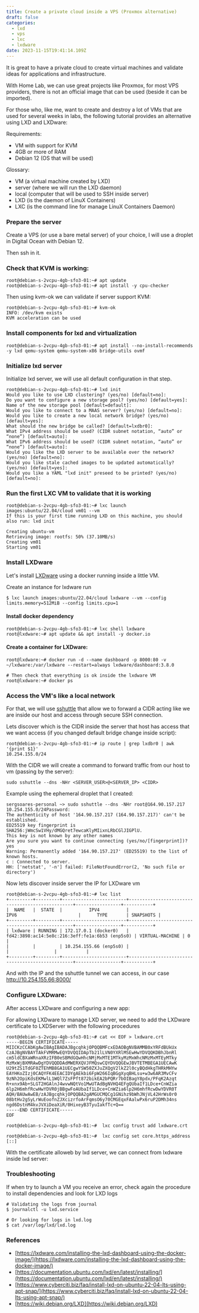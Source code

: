 ```yaml
---
title: Create a private cloud inside a VPS (Proxmox alternative)
draft: false
categories:
  - lxd
  - vps
  - lxc
  - lxdware
date: 2023-11-15T19:41:14.109Z
---
```

It is great to have a private cloud to create virtual machines and validate ideas for applications and infrastructure.

With Home Lab, we can use great projects like Proxmox, for most VPS providers, there is not an official image that can be used (beside it can be imported).

For those who, like me, want to create and destroy a lot of VMs that are used for several weeks in labs, the following tutorial provides an alternative using LXD and LXDware:

Requirements:
- VM with support for KVM
- 4GB or more of RAM 
- Debian 12 (OS that will be used)

Glossary:

- VM (a virtual machine created by LXD)
- server (where we will run the LXD daemon)
- local (computer that will be used to SSH inside server)
- LXD (is the daemon of LinuX Containers)
- LXC (is the command line for manage LinuX Containers Daemon)


### Prepare the server

Create a VPS (or use a bare metal server) of your choice, I will use a droplet in Digital Ocean with Debian 12.

Then ssh in it.

### Check that KVM is working:

```shell
root@debian-s-2vcpu-4gb-sfo3-01:~# apt update
root@debian-s-2vcpu-4gb-sfo3-01:~# apt install -y cpu-checker
```

Then using kvm-ok we can validate if server support KVM:

```shell
root@debian-s-2vcpu-4gb-sfo3-01:~# kvm-ok
INFO: /dev/kvm exists
KVM acceleration can be used
```

### Install components for lxd and virtualization

```shell
root@debian-s-2vcpu-4gb-sfo3-01:~# apt install --no-install-recommends -y lxd qemu-system qemu-system-x86 bridge-utils ovmf
```

### Initialize lxd server

Initialize lxd server, we will use all default configuration in that step.

```shell
root@debian-s-2vcpu-4gb-sfo3-01:~# lxd init
Would you like to use LXD clustering? (yes/no) [default=no]: 
Do you want to configure a new storage pool? (yes/no) [default=yes]: 
Name of the new storage pool [default=default]: 
Would you like to connect to a MAAS server? (yes/no) [default=no]: 
Would you like to create a new local network bridge? (yes/no) [default=yes]: 
What should the new bridge be called? [default=lxdbr0]: 
What IPv4 address should be used? (CIDR subnet notation, “auto” or “none”) [default=auto]: 
What IPv6 address should be used? (CIDR subnet notation, “auto” or “none”) [default=auto]: 
Would you like the LXD server to be available over the network? (yes/no) [default=no]: 
Would you like stale cached images to be updated automatically? (yes/no) [default=yes]: 
Would you like a YAML "lxd init" preseed to be printed? (yes/no) [default=no]:
```

### Run the first LXC VM to validate that it is working

```shell
root@debian-s-2vcpu-4gb-sfo3-01:~# lxc launch images:ubuntu/22.04/cloud vm01 --vm
If this is your first time running LXD on this machine, you should also run: lxd init

Creating ubuntu-vm
Retrieving image: rootfs: 50% (37.10MB/s)
Creating vm01
Starting vm01
```


### Install LXDware

Let's install [LXDware](https://lxdware.com) using a docker running inside a little VM.

Create an instance for lxdware run

```shell
$ lxc launch images:ubuntu/22.04/cloud lxdware --vm --config limits.memory=512MiB --config limits.cpu=1
```

#### Install docker dependency

```shell
root@debian-s-2vcpu-4gb-sfo3-01:~# lxc shell lxdware
root@lxdware:~# apt update && apt install -y docker.io
```

#### Create a container for LXDware:

```shell
root@lxdware:~# docker run -d --name dashboard -p 8000:80 -v ~/lxdware:/var/lxdware --restart=always lxdware/dashboard:3.8.0

# Then check that everything is ok inside the lxdware VM
root@lxdware:~# docker ps
```

### Access the VM's like a local network 

For that, we will use [sshuttle](https://github.com/sshuttle/sshuttle) that allow we to forward a CIDR acting like we are inside our host and access through secure SSH connection.

Lets discover which is the CIDR inside the server that host has access that we want access (if you changed default bridge change inside script):

```shell
root@debian-s-2vcpu-4gb-sfo3-01:~# ip route | grep lxdbr0 | awk '{print $1}'
10.254.155.0/24
```

With the CIDR we will create a command to forward traffic from our host to vm (passing by the server):

```
sudo sshuttle --dns -NHr <SERVER_USER>@<SERVER_IP> <CIDR>
```

Example using the ephemeral droplet that I created:
```
sergsoares-personal ~> sudo sshuttle --dns -NHr root@164.90.157.217 10.254.155.0/24Password:
The authenticity of host '164.90.157.217 (164.90.157.217)' can't be established.
ED25519 key fingerprint is SHA256:jWmcSw1VHy/dMGQret7ewcaKlyMIixnLRbCGlJIGPlU.
This key is not known by any other names
Are you sure you want to continue connecting (yes/no/[fingerprint])? yes
Warning: Permanently added '164.90.157.217' (ED25519) to the list of known hosts.
c : Connected to server.
HH: ['netstat', '-n'] failed: FileNotFoundError(2, 'No such file or directory')
```

Now lets discover inside server the IP for LXDware vm

```shell
root@debian-s-2vcpu-4gb-sfo3-01:~# lxc list
+---------+---------+------------------------+-------------------------------------------------+-----------------+-----------+
|  NAME   |  STATE  |          IPV4          |                      IPV6                       |      TYPE       | SNAPSHOTS |
+---------+---------+------------------------+-------------------------------------------------+-----------------+-----------+
| lxdware | RUNNING | 172.17.0.1 (docker0)   | fd42:3898:ac14:5e8c:216:3eff:fe1a:6b53 (enp5s0) | VIRTUAL-MACHINE | 0         |
|         |         | 10.254.155.66 (enp5s0) |                                                 |                 |           |
+---------+---------+------------------------+-------------------------------------------------+-----------------+-----------+

```


And with the IP and the sshuttle tunnel we can access, in our case http://10.254.155.66:8000/

### Configure LXDware:

After access LXDware and configuring a new app:

For allowing LXDware to manage LXD server, we need to add the LXDware certificate to LXDServer with the following procedures

```shell
root@debian-s-2vcpu-4gb-sfo3-01:~# cat << EOF > lxdware.crt
-----BEGIN CERTIFICATE-----
MIICKzCCAbKgAwIBAgIBADAJBgcqhkjOPQQBMFcxEDAOBgNVBAMMB0xYRFdBUkUx
CzAJBgNVBAYTAkFVMRMwEQYDVQQIDApTb21lLVN0YXRlMSEwHwYDVQQKDBhJbnRl
cm5ldCBXaWRnaXRzIFB0eSBMdGQwHhcNMjMxMTE1MTkyMzMxWhcNMzMxMTEyMTky
MzMxWjBXMRAwDgYDVQQDDAdMWERXQVJFMQswCQYDVQQGEwJBVTETMBEGA1UECAwK
U29tZS1TdGF0ZTEhMB8GA1UECgwYSW50ZXJuZXQgV2lkZ2l0cyBQdHkgTHRkMHYw
EAYHKoZIzj0CAQYFK4EEACIDYgAEkbi6FpW266IqBGgXyqBHLsu+w3w6AR3MvCFv
9zNh2OpiKdsEKMwlL1WQl7ZsFPft872bikEA2bPQRr7bOIBagY8pdx/PFqK2Azqt
R+xnx9Ab+SLGT2HGAlnJ4wvwNQtVo1MwUTAdBgNVHQ4EFgQUbaIf1LDce+CnWZia
6lp2H6mhfRcwHwYDVR0jBBgwFoAUbaIf1LDce+CnWZia6lp2H6mhfRcwDwYDVR0T
AQH/BAUwAwEB/zAJBgcqhkjOPQQBA2gAMGUCMQCg1GNihz9bWhJNjVL42HrWs0r0
08btHv2gSyLrWuEoofnZJXcizrfoArFqmsO6y70CMGEqxFAalwPx6ruP2DMh34ns
ngd6DstnM4kvJVXiDeaXiR/0HixeyB3TyuIakfTc+Q==
-----END CERTIFICATE-----
EOF

root@debian-s-2vcpu-4gb-sfo3-01:~#  lxc config trust add lxdware.crt 

root@debian-s-2vcpu-4gb-sfo3-01:~#  lxc config set core.https_address [::] 
```

With the certificate alloweb by lxd server, we can connect from lxdware inside lxd server:


### Troubleshooting

If when try to launch a VM you receive an error, check again the procedure to install dependencies and look for LXD logs

```shell
# Validating the logs from journal
$ journalctl -u lxd.service

# Or looking for logs in lxd.log
$ cat /var/log/lxd/lxd.log
```

### References

- [https://lxdware.com/installing-the-lxd-dashboard-using-the-docker-image/](https://lxdware.com/installing-the-lxd-dashboard-using-the-docker-image/)
- [https://documentation.ubuntu.com/lxd/en/latest/installing/](https://documentation.ubuntu.com/lxd/en/latest/installing/)
- [https://www.cyberciti.biz/faq/install-lxd-on-ubuntu-22-04-lts-using-apt-snap/](https://www.cyberciti.biz/faq/install-lxd-on-ubuntu-22-04-lts-using-apt-snap/)
- [https://wiki.debian.org/LXD](https://wiki.debian.org/LXD)

